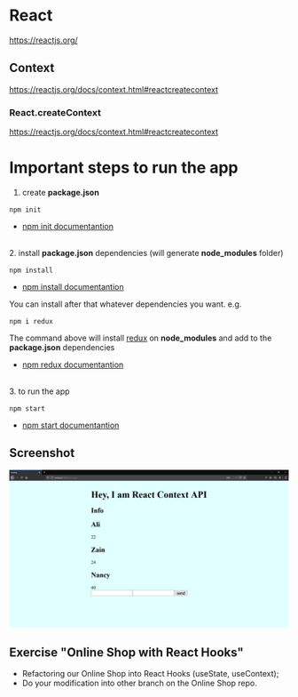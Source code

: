 # React

https://reactjs.org/

## Context

https://reactjs.org/docs/context.html#reactcreatecontext

### React.createContext

https://reactjs.org/docs/context.html#reactcreatecontext

# Important steps to run the app

1. create **package.json**

```
npm init
```

- [npm init documentantion](https://docs.npmjs.com/cli/init)

\
2. install **package.json** dependencies (will generate **node_modules** folder)

```
npm install
```

- [npm install documentantion](https://docs.npmjs.com/cli/install)

You can install after that whatever dependencies you want. e.g.

```
npm i redux
```
The command above will install [redux](https://redux.js.org/) on **node_modules** and add to the **package.json** dependencies  

- [npm redux documentantion](https://www.npmjs.com/package/redux)

\
3. to run the app

```
npm start
```
- [npm start documentantion](https://docs.npmjs.com/cli/start.html)

## Screenshot

![screenshot](./screenshot.png)

## Exercise "Online Shop with React Hooks"

- Refactoring our Online Shop into React Hooks (useState, useContext);
- Do your modification into other branch on the Online Shop repo.